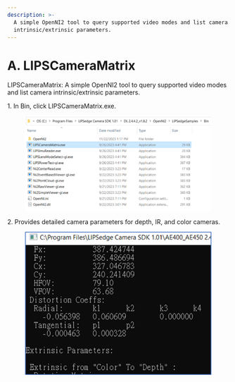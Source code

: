```yaml
---
description: >-
  A simple OpenNI2 tool to query supported video modes and list camera
  intrinsic/extrinsic parameters.
---
```


# A. LIPSCameraMatrix

LIPSCameraMatrix: A simple OpenNI2 tool to query supported video modes and list camera intrinsic/extrinsic parameters.

1\. In Bin, click LIPSCameraMatrix.exe.

<figure><img src="../../.gitbook/assets/global_camera/sample_codes/image (31) (1).png" alt=""><figcaption></figcaption></figure>

2\. Provides detailed camera parameters for depth, IR, and color cameras.

<figure><img src="../../.gitbook/assets/global_camera/sample_codes/image (33) (2).png" alt=""><figcaption></figcaption></figure>
